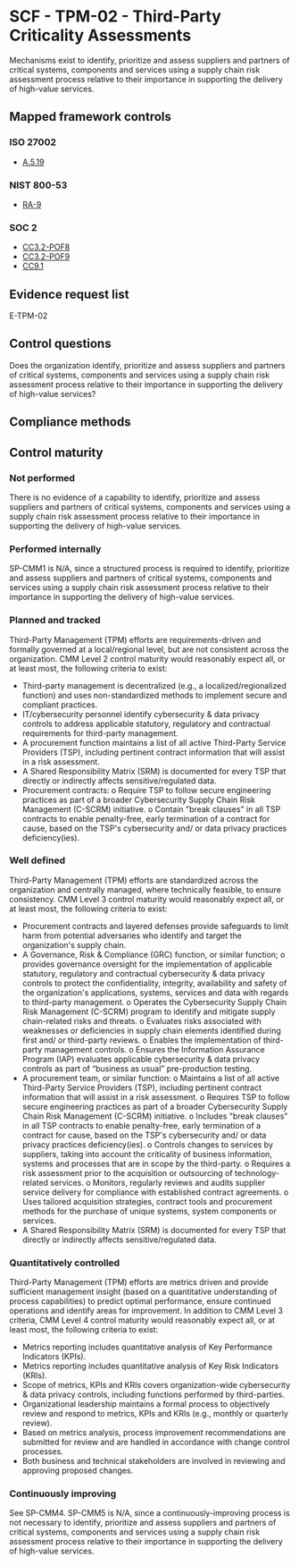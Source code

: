 # SCF - TPM-02 - Third-Party Criticality Assessments
Mechanisms exist to identify, prioritize and assess suppliers and partners of critical systems, components and services using a supply chain risk assessment process relative to their importance in supporting the delivery of high-value services.
## Mapped framework controls
### ISO 27002
- [A.5.19](../iso27002/a-5.md#a519)

### NIST 800-53
- [RA-9](../nist80053/ra-9.md)

### SOC 2
- [CC3.2-POF8](../soc2/cc32-pof8.md)
- [CC3.2-POF9](../soc2/cc32-pof9.md)
- [CC9.1](../soc2/cc91.md)

## Evidence request list
E-TPM-02

## Control questions
Does the organization identify, prioritize and assess suppliers and partners of critical systems, components and services using a supply chain risk assessment process relative to their importance in supporting the delivery of high-value services?

## Compliance methods


## Control maturity
### Not performed
There is no evidence of a capability to identify, prioritize and assess suppliers and partners of critical systems, components and services using a supply chain risk assessment process relative to their importance in supporting the delivery of high-value services.

### Performed internally
SP-CMM1 is N/A, since a structured process is required to identify, prioritize and assess suppliers and partners of critical systems, components and services using a supply chain risk assessment process relative to their importance in supporting the delivery of high-value services.

### Planned and tracked
Third-Party Management (TPM) efforts are requirements-driven and formally governed at a local/regional level, but are not consistent across the organization. CMM Level 2 control maturity would reasonably expect all, or at least most, the following criteria to exist:
- Third-party management is decentralized (e.g., a localized/regionalized function) and uses non-standardized methods to implement secure and compliant practices.
- IT/cybersecurity personnel identify cybersecurity & data privacy controls to address applicable statutory, regulatory and contractual requirements for third-party management.
- A procurement function maintains a list of all active Third-Party Service Providers (TSP), including pertinent contract information that will assist in a risk assessment.
- A Shared Responsibility Matrix (SRM) is documented for every TSP that directly or indirectly affects sensitive/regulated data.
- Procurement contracts:
o	Require TSP to follow secure engineering practices as part of a broader Cybersecurity Supply Chain Risk Management (C-SCRM) initiative.
o	Contain "break clauses" in all TSP contracts to enable penalty-free, early termination of a contract for cause, based on the TSP's cybersecurity and/ or data privacy practices deficiency(ies).

### Well defined
Third-Party Management (TPM) efforts are standardized across the organization and centrally managed, where technically feasible, to ensure consistency. CMM Level 3 control maturity would reasonably expect all, or at least most, the following criteria to exist:
- Procurement contracts and layered defenses provide safeguards to limit harm from potential adversaries who identify and target the organization's supply chain.
- A Governance, Risk & Compliance (GRC) function, or similar function;
o	provides governance oversight for the implementation of applicable statutory, regulatory and contractual cybersecurity & data privacy controls to protect the confidentiality, integrity, availability and safety of the organization's applications, systems, services and data with regards to third-party management.
o	Operates the Cybersecurity Supply Chain Risk Management (C-SCRM) program to identify and mitigate supply chain-related risks and threats.
o	Evaluates risks associated with weaknesses or deficiencies in supply chain elements identified during first and/ or third-party reviews.
o	Enables the implementation of third-party management controls.
o	Ensures the Information Assurance Program (IAP) evaluates applicable cybersecurity & data privacy controls as part of “business as usual” pre-production testing.
- A procurement team, or similar function:
o	Maintains a list of all active Third-Party Service Providers (TSP), including pertinent contract information that will assist in a risk assessment.
o	Requires TSP to follow secure engineering practices as part of a broader Cybersecurity Supply Chain Risk Management (C-SCRM) initiative.
o	Includes "break clauses" in all TSP contracts to enable penalty-free, early termination of a contract for cause, based on the TSP's cybersecurity and/ or data privacy practices deficiency(ies).
o	Controls changes to services by suppliers, taking into account the criticality of business information, systems and processes that are in scope by the third-party.
o	Requires a risk assessment prior to the acquisition or outsourcing of technology-related services.
o	Monitors, regularly reviews and audits supplier service delivery for compliance with established contract agreements.
o	Uses tailored acquisition strategies, contract tools and procurement methods for the purchase of unique systems, system components or services.
- A Shared Responsibility Matrix (SRM) is documented for every TSP that directly or indirectly affects sensitive/regulated data.

### Quantitatively controlled
Third-Party Management (TPM) efforts are metrics driven and provide sufficient management insight (based on a quantitative understanding of process capabilities) to predict optimal performance, ensure continued operations and identify areas for improvement. In addition to CMM Level 3 criteria, CMM Level 4 control maturity would reasonably expect all, or at least most, the following criteria to exist:
- Metrics reporting includes quantitative analysis of Key Performance Indicators (KPIs).
- Metrics reporting includes quantitative analysis of Key Risk Indicators (KRIs).
- Scope of metrics, KPIs and KRIs covers organization-wide cybersecurity & data privacy controls, including functions performed by third-parties.
- Organizational leadership maintains a formal process to objectively review and respond to metrics, KPIs and KRIs (e.g., monthly or quarterly review).
- Based on metrics analysis, process improvement recommendations are submitted for review and are handled in accordance with change control processes.
- Both business and technical stakeholders are involved in reviewing and approving proposed changes.

### Continuously improving
See SP-CMM4. SP-CMM5 is N/A, since a continuously-improving process is not necessary to identify, prioritize and assess suppliers and partners of critical systems, components and services using a supply chain risk assessment process relative to their importance in supporting the delivery of high-value services.
